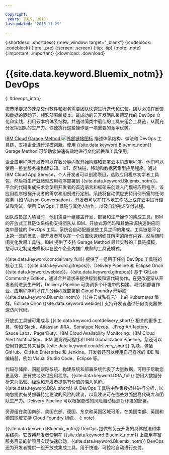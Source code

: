 ```yaml
---

Copyright:
 years: 2015, 2018
lastupdated: "2018-11-29"

---
```


{:shortdesc: .shortdesc}
{:new_window: target="_blank"}
{:codeblock: .codeblock}
{:pre: .pre}
{:screen: .screen}
{:tip: .tip}
{:note: .note}
{:important: .important}
{:download: .download}


# {{site.data.keyword.Bluemix_notm}} DevOps
{: #devops_intro}

按市场要求的速度交付软件和服务需要团队快速进行迭代和试验。团队必须在反馈和数据的驱动下，频繁部署新版本。最成功的云开发团队采用现代的 DevOps 文化和实践，利用云本机体系结构，并通过同类中最佳的工具来组合工具链，从而充分发挥团队的生产力。快速执行这些操作是一项重要的竞争优势。

 
<a href="https://www.ibm.com/cloud/garage">IBM Cloud Garage Method <img src="../../icons/launch-glyph.svg" alt="外部链接图标"></a> 描述体系结构、做法和 DevOps 工具链，支持企业进行规模创新。使用 {{site.data.keyword.Bluemix_notm}} Garage Method 可帮助您快速有效地进行文化转换和工具使用。

企业应用程序开发者可以在数分钟内就开始构建和部署云本机应用程序。他们可以使用一整套服务来构建认知、IoT、区块链、移动和数据密集型应用程序。通过 IBM Cloud App Service，个人开发者可以创建项目，选取应用程序初学者工具包，然后将生产就绪型应用程序部署到 {{site.data.keyword.Bluemix_notm}}。平台的代码生成技术会使用开发者的首选语言和框架来创建入门模板应用程序，该应用程序根据开发者的需求和用例进行定制。系统将自动供应支持用例所需的任何服务（如 Watson Conversation）。开发者可以在其本地工作站上或在云中进行调试和测试，使用 DevOps 工具链与其他人协作，以及自动完成交付过程。

团队成员加入项目时，他们需要一组覆盖开发、部署和生产操作的集成工具。IBM 的开放式工具链体系结构支持团队从 IBM、开放式源代码和其他来源快速供应同类中最佳的 DevOps 工具。系统会自动配置这些工具之间的集成。工具链是平台上第一流的概念，使开发者可以在一个位置快速组织其所需的所有内容，然后随时间变化发展工具链。IBM 提供了支持 Garage Method 最佳实践的工具链模板，您可以定制这些模板以在整个企业内推广成熟的工具链模式。

{{site.data.keyword.contdelivery_full}} 提供了一组用于任何 DevOps 工具链的核心工具：{{site.data.keyword.gitrepos}}、Delivery Pipeline 和 Eclipse Orion {{site.data.keyword.webide}}。{{site.data.keyword.gitrepos}} 基于 GitLab Community Edition，通过合并请求来提供规划板和源代码协作。在更改逐渐从开发者前进到生产时，Delivery Pipeline 可协调多个环境中的构建、测试和部署作业。应用程序可以在几分钟内就部署到 Cloud Foundry 环境或 {{site.data.keyword.Bluemix_notm}}（公共云或私有云）上的 Kubernetes 集群。Eclipse Orion {{site.data.keyword.webide}} 支持开发者通过任何浏览器快速访问代码。

开放式工具链可集成与 {{site.data.keyword.contdelivery_short}} 相关的更多工具，例如 Slack、Atlassian JIRA、Sonatype Nexus、JFrog Artifactory、Sauce Labs、PagerDuty、IBM Cloud Availability Monitoring、IBM Cloud Alert Notification、IBM 漏洞顾问程序和 IBM Globalization Pipeline。您还可以使用其他工具来替换 {{site.data.keyword.contdelivery_short}} 功能，包括 GitHub、GitHub Enterprise 和 Jenkins。开发者还可以使用自己喜欢的 IDE 和编辑器，例如 Visual Studio Code、Eclipse 等。

代码存储库、问题跟踪系统、构建系统和部署系统代表了大量数据，可用于帮助您更高效、更有效地交付应用程序。{{site.data.keyword.DRA_full}} 使用大数据分析来为高管、经理和开发者提供有价值的深入见解。{{site.data.keyword.DRA_short}} 从 DevOps 工具链中聚集数据并进行分析，以向您提供有关部署特定更改的风险的建议，以及建议可在哪些方面提高代码库和团队生产力。Delivery Pipeline 可以根据更改的风险自动检测对环境的部署。

资源组在美国南部、美国东部、德国、东京和英国区域可用。在美国南部、英国和德国区域支持 Cloud Foundry 组织。
{: note}

{{site.data.keyword.Bluemix_notm}} DevOps 提供有关云开发的具体做法和体系结构。它支持开发者使用在 {{site.data.keyword.Bluemix_notm}} 上应用丰富服务目录的新项目实现快速启动。{{site.data.keyword.Bluemix_notm}} DevOps 还为开发者提供一组开放式集成工具，用于快速、可控地自动进行交付。
